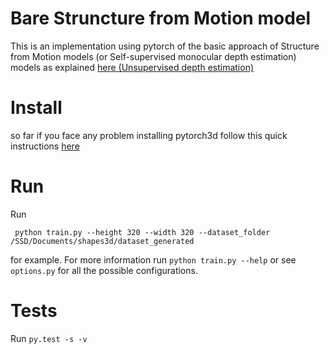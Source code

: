 # Bare Struncture from Motion model

This is an implementation using pytorch of the basic approach of Structure from Motion models (or Self-supervised monocular depth estimation) models as explained [here (Unsupervised depth estimation)](https://notanymike.github.io/Unsupervised-depth-estimation/)

# Install

so far if you face any problem installing pytorch3d follow this quick instructions [here](https://github.com/facebookresearch/pytorch3d/blob/master/INSTALL.md)

# Run

Run

     python train.py --height 320 --width 320 --dataset_folder /SSD/Documents/shapes3d/dataset_generated

for example. For more information run `python train.py --help` or see `options.py` for all the possible configurations.

# Tests

Run `py.test -s -v`
